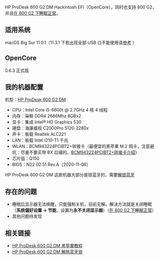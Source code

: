 HP ProDesk 600 G2 DM Hackintosh EFI（OpenCore），同时也支持 800 G2，并且[在 800 G2 下睡眠正常](https://github.com/wcjxixi/HP-ProDesk-600G2-DM-Hackintosh/issues/1)。

## 适用系统

macOS Big Sur 11.0.1（11.3.1 下若出现全部 USB 口不能使用请[参考](https://github.com/wcjxixi/HP-ProDesk-600G2-DM-Hackintosh/pull/3) ）

## OpenCore

0.6.3 正式版

## 我的机器配置

机型：[HP ProDesk 600 G2 DM](https://support.hp.com/cn-zh/product/hp-prodesk-600-g2-desktop-mini-pc/8376393/model/8376394/document/c04844247)

+ CPU：Intel Core i5-6600t @ 2.7GHz 4 核 4 线程
+ 内存：枭鲸 DDR4 2666Mhz 8GBx2
+ 显卡：集成 Intel® HD Graphics 530
+ 硬盘：海康威视 C2000Pro 512G 2280x
+ 声卡：板载 Realtek ALC221
+ LAN：板载 Intel I210-T1 千兆
+ WLAN：BCM943224PCIBT2+转接卡（最便宜的黑苹果 M.2 网卡，注意避坑：尽量不要买带 BX 后缀的。[BCM943224PCIBT2+转接卡介绍](https://youtu.be/ycKhGNuPM2M)）
+ 芯片组：Q150
+ BIOS：N22 02.51 Rev.A（2020-11-06）

HP ProDesk 600 G2 DM 这款机器大部分是锁蓝牙的，需要[解锁蓝牙](https://ppgg.in/blog/13060.html)

## 存在的问题

+ 睡眠后显示器无法唤醒，只能强制关机，目前无解。解决方法就是关闭睡眠（**系统偏好设置 → 节能**，设置为**永不关闭显示器**）（[在 800 G2 下睡眠正常](https://github.com/wcjxixi/HP-ProDesk-600G2-DM-Hackintosh/issues/1)）
+ 其他问题待发现

## 相关链接

+ [HP ProDesk 600 G2 DM 黑苹果教程](https://ppgg.in/blog/13067.html)
+ [HP ProDesk 600 G2 DM 解除蓝牙锁](https://ppgg.in/blog/13060.html)
